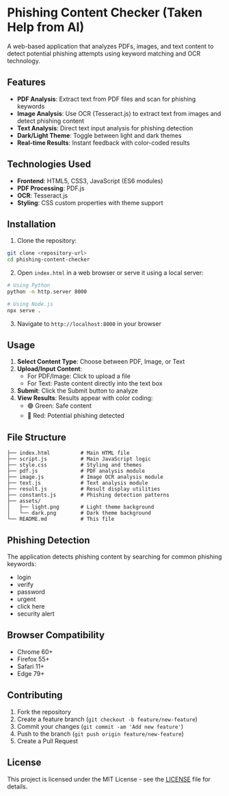 # Phishing Content Checker (Taken Help from AI)

A web-based application that analyzes PDFs, images, and text content to detect potential phishing attempts using keyword matching and OCR technology.

## Features

- **PDF Analysis**: Extract text from PDF files and scan for phishing keywords
- **Image Analysis**: Use OCR (Tesseract.js) to extract text from images and detect phishing content
- **Text Analysis**: Direct text input analysis for phishing detection
- **Dark/Light Theme**: Toggle between light and dark themes
- **Real-time Results**: Instant feedback with color-coded results

## Technologies Used

- **Frontend**: HTML5, CSS3, JavaScript (ES6 modules)
- **PDF Processing**: PDF.js
- **OCR**: Tesseract.js
- **Styling**: CSS custom properties with theme support

## Installation

1. Clone the repository:
```bash
git clone <repository-url>
cd phishing-content-checker
```

2. Open `index.html` in a web browser or serve it using a local server:
```bash
# Using Python
python -m http.server 8000

# Using Node.js
npx serve .
```

3. Navigate to `http://localhost:8000` in your browser

## Usage

1. **Select Content Type**: Choose between PDF, Image, or Text
2. **Upload/Input Content**: 
   - For PDF/Image: Click to upload a file
   - For Text: Paste content directly into the text box
3. **Submit**: Click the Submit button to analyze
4. **View Results**: Results appear with color coding:
   - 🟢 Green: Safe content
   - 🔴 Red: Potential phishing detected

## File Structure

```
├── index.html          # Main HTML file
├── script.js           # Main JavaScript logic
├── style.css           # Styling and themes
├── pdf.js              # PDF analysis module
├── image.js            # Image OCR analysis module
├── text.js             # Text analysis module
├── result.js           # Result display utilities
├── constants.js        # Phishing detection patterns
├── assets/
│   ├── light.png       # Light theme background
│   └── dark.png        # Dark theme background
└── README.md           # This file
```

## Phishing Detection

The application detects phishing content by searching for common phishing keywords:
- login
- verify
- password
- urgent
- click here
- security alert

## Browser Compatibility

- Chrome 60+
- Firefox 55+
- Safari 11+
- Edge 79+

## Contributing

1. Fork the repository
2. Create a feature branch (`git checkout -b feature/new-feature`)
3. Commit your changes (`git commit -am 'Add new feature'`)
4. Push to the branch (`git push origin feature/new-feature`)
5. Create a Pull Request

## License

This project is licensed under the MIT License - see the [LICENSE](LICENSE) file for details.
